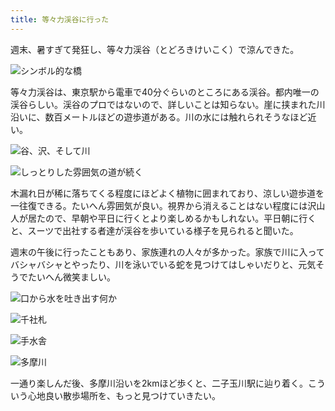```yaml
---
title: 等々力渓谷に行った
---
```

週末、暑すぎて発狂し、等々力渓谷（とどろきけいこく）で涼んできた。

![](https://lh3.googleusercontent.com/docs/AG8NV2aOrnBCeKNHS2wok91Y9Agrbi0f5Cz0DVBp7d_C2V6g3WmJtYWH_O_ivG6rO6KJTCNsXzaNOmy-ZpZxOUrECpRzYt60-ZlhMaKXCS5pEgY1XEODXclKst3R675rkDo2rD1XMnLe1JJIU0tZY7GuNcjRW4gRzezEtDB39vxxlBEDbBt28h5Q4uwHmQgmhOz3n4XHdHsknFcz5fBn0JDVGwMlnj_bvItmcaLM9_NQiH-AkT83G-g59XDZ78XlZM_v4iqQmue0vxAtdkgnZ8Gzz8xVnrqtPlMjlIGfclRbCuMHdvM6Hk_r7SMozBL95Pip1lZCYBGQuPmIOoRJbgVjYvMuDhTXzQx55j9rxsEqA7frm8CztcSvYCYL-QzC8GuiCpww-lmpCKu6gcA3sn7z0PivrxXAMF4YrEEGQjODgAV0FE43CY_toGq1AjFruP2lECkVR7zUCbTotsIb6kacl6qq0tc2GB9UsnZUeqa60uNZ0QvtDS-xPdNJsmCNqCAEOVu9xmH29U5o_8EPvjfhHcXgV4IH6AMtAww4DNp3eTXXxp8sdgYOFy_9l4UwBHBWKW0LFxvW5fa5Fop49Amy21xjRpHeMjGuDvO3ZsFYq50kzzmV-RNME2m_sb1_T39daiX_OC8HvTasx9cR50_QHnE-V3oUaj4QCf5rM4Y5pXlLhNSUCrHhFqL3JrZExOzrgT12bLBmPxTss01P0IcGbTaHtuX1zeC-ykVOYimIKnWyCC0RLZMi_2HjVjJoH1cdGEkaU_V9NBdVQbQpA5wYypC88GUS-k4WCFjnCuhHwCr_nW1gHf-s8I17Cg4PduoAA3PAvC-03qLrJnKwRlUS8xJ36G35YanpHH79Sxu4Nc-qHOKLduZaoVpWvMcL4bXMEKWJ0gO0eDQg7IuA1rPB7QEEAuxQYOov9p1jHuJ1zHwu3Ms27SfTqKKy51q5lL6C6s-9t6gy0s9BquQLdUbiuhhLyZX-YvRflW2WbYq2pGCH8me0exOjlG8RWOSMdv5zbi1PFQyHD6BNIbwjpRG9dr1TEwQeIZQDG_RUkU0FlZKwLasuJAiMps_QsGdGj3pLOmVjTDLWlpSdf99R0hIgh8qpDSs652ZGcYtcsvLfbDZH4aomfeIspk-vbQaTvf9ZoQ6vH2p54Rl2yuhE2Fis8zg4E85bV9joS1wDlBniUcEoElNO5EykRmd1jRgmkxCicEJEoWSUjpny5D9P8uVrS-yFXVG-i7Hm7z8kX-NPcch2UQwILQ "シンボル的な橋")

等々力渓谷は、東京駅から電車で40分ぐらいのところにある渓谷。都内唯一の渓谷らしい。渓谷のプロではないので、詳しいことは知らない。崖に挟まれた川沿いに、数百メートルほどの遊歩道がある。川の水には触れられそうなほど近い。

![](https://lh3.googleusercontent.com/docs/AG8NV2YDdc89AFQlGGYwmbeZnPr6NP_QK1KUIGZj-Llu2hglWPwBbP95zfbWrvn9y1rMjPLsTCSO3IDDfOnNRB4Lg-RUztvP4Qh1VWWUKBGmzKWQJFFouRQqfTbRzHuRQVn7sT7-6-cVUIxcGIGNvuH1_I6ISYPMul4CdRMmy_F5BqR7jFZCSHUEglyk0PZ8XVLBZMMdXwCZfI51nYep16luSp3JkU0x8F4e7-DoF4BNF1gLmOh0Jj0_QKND7GLRME0B9F6ltdsUEzKDwlSsMEGV4HMPV7wBFPLevPILuhBEZ7LlLdP2MknN6SVIqTz5CboV0XqzpQcZ92LBII_yvxzv-hG-chKJ419nm8qOr4sJ7jojQ5zLSbPJVtZk8GrBsM1aDHpXc8lEiZ2wtLdRxe4GDU6DKWjQbk0Ur3UqqZ8-LEhyi3bNXyKrMwhaUGBEM36X00f7tBGGC-GY4vcIrKqlfYoT01gnWR3tJHM36IGocfU24J4e7Y9OofFLhQYMW-4jD7Hyc-ZvvpcPFYh50JC27XUx8wtCc-vwWOThbsRsVoZxvV3omtlpj23mE2FVT6lZ6ZPz2UHdzeOZP37AtAbB4Tyd152XeL2cH1alnQDbw-jxyM2bjMoAyUhiljU_OYrEjdj4Z4NszLPfS2LqGY5Z4rrKbJgr4K5xS91FWdc2JLMZ3Tcfkv3dsFpYtmSNvH6yGp4uD3YCK2dx47UXTrLwsWdmJ0c13t8LMKXV8dKDHf5ytFxEmJOLyssfNl7LN0UwHCYDFXLv76GZopt6AcouVSzs5oSD8YBGJR12VFPcEdXijtxQEsXnbbzbiF0VgA7G7IXivQYOBQr8PcJvxokFm8PoWMC5YxMb2T0IQErHP-RbY4C8eLUsnCETpeDknvUblxl1YetzRHK4eTYHfsBL6ey-7F2Psm-mZIcw9FIgimn46zWjFnOM4ZCjh1cCkETPpUl-fJDbD8tHpi0lLbBEAed9raNNP5QGITdnma_qg9xP-bsirlkLa7hEb2VKV4UqAJRpK-QEwgLl6EZlmDMghJT4_1_6ZCJkDktl6P150MLi6P7lpGAuO7GMwKfyOOtkqY67ngeWsZQgPdg43BFbp59_uIgm7M5pdOQDMwYV1nZkd4DrMzIF3CaWDKDuzUnvnarwYJahI2dLJCwAATgdXzkvRXN1iK4jhLxfeoMFipxUh4hSvPwwZrArpL1TNmakFb1aWLAz7ObW4IZwXt3USxGMbni-6VNZa6kt0xSEt6nLSVB95g "谷、沢、そして川")

![](https://lh3.googleusercontent.com/docs/AG8NV2aabCuIjKE6whGYbgzXwZi_bAm_n7mCih8fn4BuVYFR1cQPPrw6Jux37jma7HKT4qSqzTPSplsp-KxsBAFupRootKjy1-88hMU86MGbKmF3dne0l0QBrYIuFJdXVu14Zl5JfeholXOnf6vXcXX35jR06Zz5Oev5WWZQgkFdw0RdLr0A8M7gYqLdQsI_GSyezOkbzGpoFBP7XoxHWNrLtt18gSBEk3gGgyVh8f3re-zkd-ZRwDGsLcgFlzig27CDdrilq0ZargYD62UiOKM0HsA6U22DPj42H7de8XE0RhMczt7IpDHoE-0oo2_-53Pp5ZsiXKSK48x1CgNNC20JKUZIufU-jVQ40T9JgRiU2mRnWNsn6Os2j8wtLAok9M0Is4i116yVOQBALZzK0PPIaLbVqb68oWOjX8BOtRq0rgi_exKSTf-dlNL-NCuE14t-OhL2i2RfqG4ehLmYlZLQWbyWzSkINhvqS8FEsT8Dtfo4LNT7Og_kNp3F1OnStHoR4Pwnqf2SKY3f_MX9DrQ4QR1uSolkvtrO0Z2KvnJVkgj7qyCH0Pom1oH6K-Wh6e_7_1TN8UbnWAv2CHg1LwhGwlPYaiuxdIHdkUhMPphIaGGDSwHjHS5seenVrT1MebOwFqBdL2BwyXEDEEsbqN_kJRLZJAqFYJI6prwv6haE2p5esV19P3HRhYKa-Pu-ZRD7KvQxTRkLPEmv34m4hhfhvMjfyntkaYtfatr3qK3pgE44bg-xFzKF2KhzMTR9Iffor2m3Ptx04E1V9v3QPUyGLFRnOLUU6egVCRUoo4QjSI1DNyd9CH9OpaS4rt_EUZVadfFe9qatu58E3abBco107JIrTUlvZTjvd-5RKf1wf_Ap5zYeUeJahuqLb1fB1SJXWr-jxSbAVz5zrSOmpaBBqf2sLYdxdo9IdqBmGAZPxzJsZganSz8y1gDr1f82FD2cimSgj7cc2vu2yAhOqmaFkLt13aUinYRDQZleX7l4HdFN9XqIMHdpduOzMGi3kfW2WHYkBdCRHgRsq-xoe5F596nAsQyh6BxwJauyGXgTZ0TpbQAMwJIHHQg6qk5Lks90j-UMwSwrFTu78uTnEQdecbIqu_8LV9-rKBwonZpC4MagOpNS7ajghKNsZJHGrQcNzlc-Z-hPY1gDmPjxnxSI5blX_CMnXkYPVzxZ7BSXfcpPHAOKvIjiaBY9nJoTl1wUL2wfE2a0Rr7mdWeIqLe3wmw5ZpzdzPXbQcjnYQNIiOrYi_R7yQ "しっとりした雰囲気の道が続く")

木漏れ日が稀に落ちてくる程度にほどよく植物に囲まれており、涼しい遊歩道を一往復できる。たいへん雰囲気が良い。視界から消えることはない程度には沢山人が居たので、早朝や平日に行くとより楽しめるかもしれない。平日朝に行くと、スーツで出社する者達が渓谷を歩いている様子を見られると聞いた。

週末の午後に行ったこともあり、家族連れの人々が多かった。家族で川に入ってバシャバシャとやったり、川を泳いでいる蛇を見つけてはしゃいだりと、元気そうでたいへん微笑ましい。

![](https://lh3.googleusercontent.com/docs/AG8NV2aEs1EtPS-kLN8cpeu7bCiyYeoZTEpP08hDdb-Tqb-7t9n8OCp2DuuGs3JVNqLktBgnDhLt-kBuA2VhbzrFBr-TWWvzzQrW231b9Z4s3sS_1KW65Vd4az-hIVROZSeNcpJo2oE4lTzYAPck6OJAI8OoKQ2FcbFEyYp_X7CUhxziHAiQs38giV-fnUy4mBSoTcERWuEqaKY0a8tgJj1jOah-ZUAUbmZFQIE6ZwsqmRT2YGdV1X-lLJGUw9g71eYWy7AaSnEN-XQnhfQH0nGVHweBdd_JwoS6U75rtiWb00od8dgiYZaY-BHjlrcERI5IuMcmrNt43OBtKxQYX1wimozN5pQHvy-gRAkJ6plIAS8gAfBbCKFnDDmP1meBWls1iAvvA_X5vSRscE8gWS1RrvlpMsL2c9irAxmYI1Huc1aV91zf1J8EXl1s3mEJfj-BohI3JJHx_DWRXXXvRHDmsjV1T4RvjhL1sC9m6V3af4z2TKN4eEcAT5H4Mezh1p86rrWJ8ZnGe8Jvdfclklj6NDWpcO6qPpJw6q1tjLnimDD1tMkvfhq9lKbINlDY-nCYpCrkmgefjE8qg45cwaWcK6Eqk7PyEC-IMofVNm8CCSvAw4bbltQ5svYn7FH-MBmYn4lKjifgdGOcmpiIHxfg2pMnG4JrF-IQmcXwJUOJQWWtSFN4vN2CmJaWVXbUXLA4PrcDuMoKGS4vwhjU6TOev0CzQlm2G0DIkgOJ3qbzhSRM6lpLHWDPg5lOqejgHWQWYp9cEY5BpedDqem0SEAQ1eaMmbRWMevMQGAe3uHJ5euq9K1NCOchC1uqNhBONbh3lpF6wamPhGn8IcCzKKGN3maxWdTLbMsTTbmZYO7kOC56vvInhVZa2CL4tX7Xj5h-4l65I9QLq0o5dptqMrj-PVSol9PqrebE5R12C4q7uiH4I2_ZfaviqLQ92lDecyChI71RBYMXH345WXUdyqbkGSlmT3Ooi0Ug3XUA8kOKQYIyA5baNoVGNHrGxfVYQaJNiZYle-TP2IUtUPL3xw0qpzcQHqBCJ1Et4WEbiN9qnTkbbLGMRCJdm38F42Fu5zHNzJscqh3W54brwV_J_pIRTgV3iwCG1XDz1TG3peD1eLBBSfEoj30eD1Kma8oAi4S1ezXRnxjJjHvsmIMyC0fMeW3hoS2B1-8Han8mlD8geYMLFo4AabM_tFTLnJ_GjkpnanhL7bfE_0Oey--ZZF87wvKj-d2QY_2aQgFqz-i8G2MSqOCezg "口から水を吐き出す何か")

![](https://lh3.googleusercontent.com/docs/AG8NV2YEQFr8QLSFjEEx25tRPzHf65j-mPcO_W-VjNoi9ouD7zz1QWX197NpILB-9qGxD5MEaQ_EEIMHMGnBleNSYtugnGIVSD0hkXqK9xIosShINbWhwLH0FKWmxMesKicHRjWt9KPQXme0am-eZTdiTaNn6xjBnj_roys7J0OASuPsGI0iEHCCjq-uoBJg_nleEuJT2om-xo9YNmNpAkl0GIeW_CVoJwyVjPQAkTxrYm1ignWAMDlouryehrq3ihLUSUMrD-7mp89WfVWLYpQS9NBzJT_70u1adjAAZrDakGRREXManE9bU2BycaUin4jOWnrPlAlLwUiQ3f185K5DVrM58VOxKBkaO27X7cTk7HSwFBn6RaHGr-gNq0dks8ESlkakR2B3AN7tZR38PTOLJPcic47wPaSa-7zW959AhPg7HLuX3iRvnLuipuY5lSZ-GJYtFN4dx8FWNlf1JDOTwzwsoayekaAavgTKg3g_pz7O-qeeD_4rPr1tMMJHPvOISt3HBErV0MLJiQNXrGhXOK3X9FLo_Pn_OS_KtYr_KWDg9DXJao7Uv3MYqNA78YKoHlxM7yvCVLUcDs-e1AzxU-l3LPkf_zxo1JWZFQx8vBoLD2Okr5LKdXPeqZ7uDtAh-gZVC6qFQFOLuekEY69oufn51qV8TWFP9ZPrwoY02B4g7Sr-wueiuU34yEIJ-JQKr_9F0K_qPRTZcMnZ8oHBvka2WUlQUhbmBADNb8D2cCTNbBSFyJA2CU9JfcmrnEobhqG-VIt_k21jWHYuuccE4DTnfPfZSL1Z81zSMwCZvtCCPR7P5Bqhl-_3xcmPm2OTK7zLsW2v3aRV1XVMIpB0_L4DnaEpFbdVXQZOuLMRurzcTzJl-7L-WqfoNYVaAR-57mbn25x4MfXQZnMCyZGlFMUqF_q8HHm27udqlu9y9Jmw4tPL917u6qmQEAb1seaF9dZ9XXsUU4hdMLAr6UKek-Akl6tbmWKf-hF6vwb4_Lzkd7jT-Pg2zFaqxIzvpsPlGUXFJy0WJtHq4lHc-Ig77MvNNEPzYeAWSlocp1Eolq_F0lhd6F30piFRWrUlZulZ-mPpokg1i3G0W37tKky5f93UPMdh_OaeNgKR_2G-BJVbb05IHy8d2mlsA7X0W5wmxjbPynaCYpsE7qIXcxKwxWjj_EMmZZTPLhYyzgDYI39fyOWRTrpUn6Ayr1vqmSkLUP-DkjgG9JGwtOxdlEvMT5AG10WY-hiLUpahV877taOTZKjexA "千社札")

![](https://lh3.googleusercontent.com/docs/AG8NV2blfyPf97ncwGjKijHrVMXHJxVAPxkmb3n0nLHz9q3VdxnFxC8Hh2cMcUUR-4k6yy5ViPq89CefrFvYyTDQgOK_N-AvKJLlEZJEdnjOk7mG4U7oFBfXGvNghVkOXGEBhXh29u5HfBN--mmAjYLpsi_ZmPU3VS_ea8ZzLG-4XuJo25AUb6sHh8Gnxd01biBK6OsD65FtZROLTus3aQ3CfD4BZh-pqst6Wbc8mVf1kX2TfCE5vPR_eNS2FLxxHKaFf7eC7yXd0IiFb1rsZR0jmVunReaWtJP1XpvBNOq0GMSnKgo3yhPvOf_-kMsBnf6KcqWY9MgTz6rKjyynhdRyJCOgSxCxKR9JoeD1n3eM46Q3_2eipmHh7L6L4miVvREI3MEs4BTg3F8V6fpiQ1dAJUr8dTdbHLoQzbkx-HuaWE9JAvgOhHqvE4eIumEz6Vx3Oo4NMg6uFPbp0dq10GPINTCpXIwEijgdFigTqCIl3gjXtDeEyme5IkhN4NW7-drn7vp_v6UELvdfmhrRP8EALba7-rC1UmB-0oJOx_0hfFU05ZRqlXL0cObb0r5C_hJTX2da2BLaSQOeuLl-njOOKD187lDnYZbVMmxBhLfo_H3IwnIBRv1ahVPyDhSfaiq_tRIsndamHmL6BXshFvxChGJoxevJGT-BTaS_sjad_buGu9QenUJzP2w_7q-hc0UWkoDTrPew3KugN1I1ZstNXldxd_L7_-4w_NZ4Ue3ulRNAroi0az52U78xDStauztbuK2tygDxEK6d3gWlBZwfGIL0prTZPlBhWzp_4CGhme-dMwsC6Rml2nDgRLLdaRJ5F3KW65tk_QEBEEEtchnqZfr4ZRefQcipX9FZlSOt-HKMSX8hyM7kVT-piwCLvwA-2xSsIrKhRLAPlaTt4vXEiZNLV7IvvWlPvPjYiOkpq1dNehLXa0Hnpsbr0xFukNuYugVzrVdvS1ddz95EXQbCX9W1ZEolFj41OkzcpfyZZZ0DBSLKb5ppo70jb_czGY_1M6ISmiIFD9RZRuojpI5rP_ndaBiAq4HrhN5-QZ3htDcdjAStLEOMODFUfZIwuy9UGLBPVVlBsTTn1endnUwq4vft2Pz3ypwJck6_vlesXlMaR_zPzOUWg4gKZOQok_smX7753K3v6MtERAhRU3B-yRdOANObLhqSMllsOjfnzlfXspoOW2rRlO19qhCQolqLHOcdFD9nqCh6M0qOlBDGVoA5xsHDdNn24n48euGYRG4_M_V8DA "手水舎")

![](https://lh3.googleusercontent.com/docs/AG8NV2YLUTs2xJt4L1HFogf4uIwCXPNqUGOAuMK4Km-dwV4xZCbgGbN4DGLQsiOAevSdwXrviG69EaOwDIfEEj3Xj0D2Z4yleJ1Me18RdtUyFFegrDnOJJXWy32xgQJOrf-cUT6jgoBd17f2V59xyclj2ibU_zVEg6XM0h1CbhqL6JtUeE6H2WV0gNQ6s5Ktr7szB0_eva6TxDrFUe92mRh_6PfRpTYZnwol7tIBmmEMtCYwW9GdtaKrLN0M0od1DuJJHO1_WLOFdyLLqMoO5K1tXn2lyuAbWbSu9DsgrfSXpLWEsKDOArQno21cJ-IgD0qDrv7NQPw8rNsFeiGItJiejuwy1lhWs9tC-8KAcxsmowGVtZkJyvd5eSfhaPFUIBtgtnjYA3ManxkXTnuk3BTRU_YgHMPX487wx5P3TzdKLETNZ8bqVU_92-ykNl3OKQ4ITv2vCtWBdjjtcffWu_TBk0Z2cq8fVzt34UnltQCLN33f4zXTSufSkj9yc7JsJeU5CLGknyuHvQLOR3ux1XBU-RD7jBA4h0LEXtSI4wu0YhNgWDfVOkbaU_xON5yTmlXbjtlymjUS7V82DixcdRAvV0MFxXIS-Ewm8kmjlalsHIQXNxxesDLuVigFtJQxxzAJD5tUiK3m1AudFUJetuO6mJFIVhh_wP3fT73hgUOzVwZJN0UX6GFKjghz_chXNbCI3jW0-t3i9_9CJLF0GX2FdbLkc1KcaLJYDnPXO7RkuVRpPzIwpvF_g0TpddJsF-8n9WpXXk4SNCUy0qG8sbOfriIoBglieX4KbBAGZmGsKOa4kEfhzEFpW8DXIJLhub2GS8FXtjmn3l8CZ4TqE3Wvzh85PS6ZDikyxB_WimJYCNRwGeEGEKpd30xBns7-4owV4z9MIbThPotUaeSZh7B_aJ_1ucjM_yOolKj8rK3As6x_BTr9UOuR9o6zwsZFbQvKGvlamnrjqPOC9mpk23NADS1f1pshDgDkwKGHakT4M7_ZAXPEZhAjKZW16AFcwlgi0EZ1qgkG4D-z9jkSMoXSYDrlt9K4RioZVm1l4OmPozVePC3uJgS9p9k0RLTmaMsIPyRuxkg6khxrhudApcSi4_nxnCV-O86HvPD7eVisIJdHNLp8dbXbM9EOqDq8f3BVpLUjSi5_wwuGhNn8nv4ceaGXkLadvG4ZofdVBIVTiKYIYG5tsYlDcwIpjXprxX6NWpHfMUAANle2Ep5jqj6oqfjcRYIsrkzoMPf7HUPcYYlGyFI5Ng "多摩川")

一通り楽しんだ後、多摩川沿いを2kmほど歩くと、二子玉川駅に辿り着く。こういう心地良い散歩場所を、もっと見つけていきたい。
